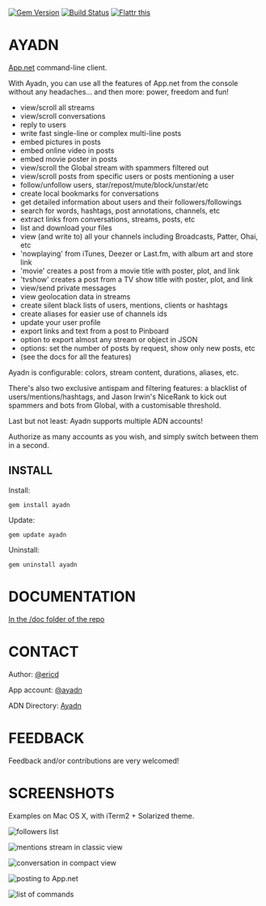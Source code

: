 [![Gem Version](https://badge.fury.io/rb/ayadn.svg)](http://badge.fury.io/rb/ayadn) 
[![Build Status](https://travis-ci.org/ericdke/na.svg?branch=master)](https://travis-ci.org/ericdke/na)
[![Flattr this](http://api.flattr.com/button/flattr-badge-large.png)](https://flattr.com/submit/auto?user_id=ericdejonckheere&url=https://github.com/ericdke/na&title=Ayadn&language=&tags=github&category=software)

AYADN
=====

[App.net](http://app.net) command-line client.

With Ayadn, you can use all the features of App.net from the console without any headaches... and then more: power, freedom and fun!

- view/scroll all streams 
- view/scroll conversations
- reply to users
- write fast single-line or complex multi-line posts
- embed pictures in posts
- embed online video in posts
- embed movie poster in posts
- view/scroll the Global stream with spammers filtered out
- view/scroll posts from specific users or posts mentioning a user
- follow/unfollow users, star/repost/mute/block/unstar/etc 
- create local bookmarks for conversations
- get detailed information about users and their followers/followings
- search for words, hashtags, post annotations, channels, etc
- extract links from conversations, streams, posts, etc
- list and download your files
- view (and write to) all your channels including Broadcasts, Patter, Ohai, etc
- 'nowplaying' from iTunes, Deezer or Last.fm, with album art and store link
- 'movie' creates a post from a movie title with poster, plot, and link
- 'tvshow' creates a post from a TV show title with poster, plot, and link
- view/send private messages
- view geolocation data in streams
- create silent black lists of users, mentions, clients or hashtags
- create aliases for easier use of channels ids
- update your user profile
- export links and text from a post to Pinboard
- option to export almost any stream or object in JSON
- options: set the number of posts by request, show only new posts, etc
- (see the docs for all the features)


Ayadn is configurable: colors, stream content, durations, aliases, etc. 

There's also two exclusive antispam and filtering features: a blacklist of users/mentions/hashtags, and Jason Irwin's NiceRank to kick out spammers and bots from Global, with a customisable threshold.

Last but not least: Ayadn supports multiple ADN accounts! 

Authorize as many accounts as you wish, and simply switch between them in a second. 


## INSTALL

Install:

`gem install ayadn`  

Update:

`gem update ayadn`  

Uninstall:

`gem uninstall ayadn`  

# DOCUMENTATION

[In the /doc folder of the repo](https://github.com/ericdke/na/tree/master/doc)

# CONTACT

Author: [@ericd](http://app.net/ericd)

App account: [@ayadn](http://app.net/ayadn)

ADN Directory: [Ayadn](https://directory.app.net/app/345/ayadn/)

# FEEDBACK

Feedback and/or contributions are very welcomed!

# SCREENSHOTS

Examples on Mac OS X, with iTerm2 + Solarized theme.

![followers list](https://www.evernote.com/shard/s89/sh/fddc2f8e-78f0-4dde-974b-bf724f643d7f/419854929e27b5b3/res/522b6cd4-2e0f-4528-bc94-ea4a61de54a7/skitch.png)

![mentions stream in classic view](http://dl.dropboxusercontent.com/s/16d7u5wjsd3un1j/ayadn200mentions.png)

![conversation in compact view](http://dl.dropboxusercontent.com/s/3nl5fhguhzr61x9/ayadn200convocompact.png)

![posting to App.net](http://dl.dropboxusercontent.com/s/74ehkepj9u1ffbz/ayadn200posting.png)

![list of commands](https://dl.dropboxusercontent.com/s/4cuprxyc2xtjm1w/ayadncommands.png)
